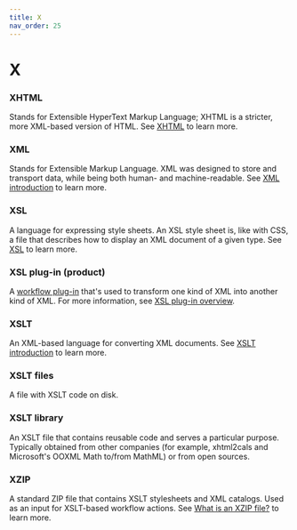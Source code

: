 ```yaml
---
title: X
nav_order: 25
---
```


# X

### XHTML
Stands for Extensible HyperText Markup Language; XHTML is a stricter, more XML-based version of HTML. See [XHTML](https://developer.mozilla.org/en-US/docs/Web/Guide/HTML/XHTML) to learn more.

### XML
Stands for Extensible Markup Language. XML was designed to store and transport data, while being both human- and machine-readable. See [XML introduction](https://developer.mozilla.org/en-US/docs/Web/XML/XML_introduction) to learn more.

### XSL
A language for expressing style sheets. An XSL style sheet is, like with CSS, a file that describes how to display an XML document of a given type. See [XSL](https://en.wikipedia.org/wiki/XSL) to learn more.

### XSL plug-in (product)
A [workflow plug-in](/w.html#workflow-plug-ins) that's used to transform one kind of XML into another kind of XML. For more information, see [XSL plug-in overview](https://help.typefi.com/hc/en-us/articles/360001359235).

### XSLT
An XML-based language for converting XML documents. See [XSLT introduction](https://www.w3schools.com/xml/xsl_intro.asp) to learn more.

### XSLT files
A file with XSLT code on disk.

### XSLT library
An XSLT file that contains reusable code and serves a particular purpose. Typically obtained from other companies (for example, xhtml2cals and Microsoft's OOXML Math to/from MathML) or from open sources.

### XZIP
A standard ZIP file that contains XSLT stylesheets and XML catalogs. Used as an input for XSLT-based workflow actions. See [What is an XZIP file?](https://help.typefi.com/hc/en-us/articles/360001674396) to learn more.
